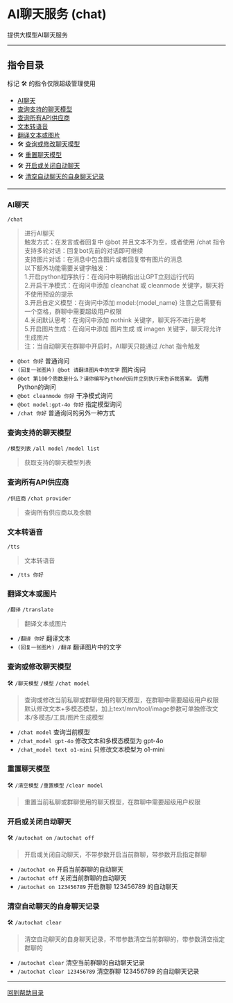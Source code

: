 # AI聊天服务 (chat)

提供大模型AI聊天服务

---

## 指令目录

标记 🛠️ 的指令仅限超级管理使用

- [AI聊天](#ai聊天)
- [查询支持的聊天模型](#查询支持的聊天模型)
- [查询所有API供应商](#查询所有api供应商)
- [文本转语音](#文本转语音)
- [翻译文本或图片](#翻译文本或图片)
- 🛠️ [查询或修改聊天模型](#查询或修改聊天模型)
- 🛠️ [重置聊天模型](#重置聊天模型)
- 🛠️ [开启或关闭自动聊天](#开启或关闭自动聊天)
- 🛠️ [清空自动聊天的自身聊天记录](#清空自动聊天的自身聊天记录)

---


### AI聊天
`/chat`
> 进行AI聊天  
触发方式：在发言或者回复中 @bot 并且文本不为空，或者使用 /chat 指令  
支持多轮对话：回复bot先前的对话即可继续  
支持图片对话：在消息中包含图片或者回复带有图片的消息  
以下额外功能需要关键字触发：  
1.开启python程序执行：在询问中明确指出让GPT立刻运行代码  
2.开启干净模式：在询问中添加 cleanchat 或 cleanmode 关键字，聊天将不使用预设的提示  
3.开启自定义模型：在询问中添加 model:{model_name} 注意之后需要有一个空格，群聊中需要超级用户权限  
4.关闭默认思考：在询问中添加 nothink 关键字，聊天将不进行思考  
5.开启图片生成：在询问中添加 图片生成 或 imagen 关键字，聊天将允许生成图片  
注：当自动聊天在群聊中开启时，AI聊天只能通过 /chat 指令触发  

- `@bot 你好` 普通询问
- `(回复一张图片) @bot 请翻译图片中的文字` 图片询问
- `@bot 第100个质数是什么？请你编写Python代码并立刻执行来告诉我答案。` 调用Python的询问
- `@bot cleanmode 你好` 干净模式询问
- `@bot model:gpt-4o 你好` 指定模型询问
- `/chat 你好` 普通询问的另外一种方式


### 查询支持的聊天模型
`/模型列表` `/all model` `/model list`
> 获取支持的聊天模型列表


### 查询所有API供应商
`/供应商` `/chat provider`
> 查询所有供应商以及余额


### 文本转语音
`/tts`
> 文本转语音

- `/tts 你好`


### 翻译文本或图片
`/翻译` `/translate`
> 翻译文本或图片

- `/翻译 你好` 翻译文本
- `(回复一张图片) /翻译` 翻译图片中的文字


### 查询或修改聊天模型
🛠️ `/聊天模型` `/模型` `/chat model`
> 查询或修改当前私聊或群聊使用的聊天模型，在群聊中需要超级用户权限  
默认修改文本+多模态模型，加上text/mm/tool/image参数可单独修改文本/多模态/工具/图片生成模型  

- `/chat model` 查询当前模型
- `/chat_model gpt-4o` 修改文本和多模态模型为 gpt-4o
- `/chat_model text o1-mini` 只修改文本模型为 o1-mini


### 重置聊天模型
🛠️ `/清空模型` `/重置模型` `/clear model`
> 重置当前私聊或群聊使用的聊天模型，在群聊中需要超级用户权限


### 开启或关闭自动聊天
🛠️ `/autochat on` `/autochat off`
> 开启或关闭自动聊天，不带参数开启当前群聊，带参数开启指定群聊  

- `/autochat on` 开启当前群聊的自动聊天
- `/autochat off` 关闭当前群聊的自动聊天
- `/autochat on 123456789` 开启群聊 123456789 的自动聊天


### 清空自动聊天的自身聊天记录
🛠️ `/autochat clear`
> 清空自动聊天的自身聊天记录，不带参数清空当前群聊的，带参数清空指定群聊的  

- `/autochat clear` 清空当前群聊的自动聊天记录
- `/autochat clear 123456789` 清空群聊 123456789 的自动聊天记录


---

[回到帮助目录](./main.md)